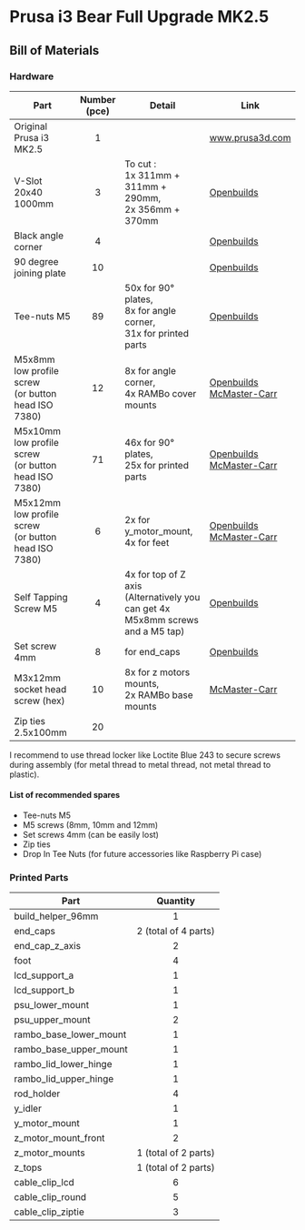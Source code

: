 # Prusa i3 Bear Full Upgrade MK2.5

## Bill of Materials

### Hardware

| Part     | Number<br>(pce) | Detail | Link |
|----------|:------------:|--------|------|
| Original Prusa i3 MK2.5 | 1 | | www.prusa3d.com |
| V-Slot 20x40 1000mm | 3 | To cut :<br> 1x 311mm + 311mm + 290mm,<br> 2x 356mm + 370mm | [Openbuilds](http://openbuildspartstore.com/v-slot-20x40-linear-rail/) |
| Black angle corner | 4 | | [Openbuilds](http://openbuildspartstore.com/black-angle-corner-connector/) |
| 90 degree joining plate | 10 | | [Openbuilds](http://openbuildspartstore.com/90-degree-joining-plate/) |
| Tee-nuts M5 | 89 | 50x for 90° plates,<br> 8x for angle corner,<br> 31x for printed parts | [Openbuilds](http://openbuildspartstore.com/tee-nuts-10-pack/) |
| M5x8mm low profile screw<br>(or button head ISO 7380) | 12 | 8x for angle corner,<br>4x RAMBo cover mounts | [Openbuilds](http://openbuildspartstore.com/low-profile-screws-m5-10-pack/)<br>[McMaster-Carr](https://www.mcmaster.com/#91239a222/=1clymbr) |
| M5x10mm low profile screw<br>(or button head ISO 7380) | 71 | 46x for 90° plates,<br> 25x for printed parts<br> | [Openbuilds](http://openbuildspartstore.com/low-profile-screws-m5-10-pack/)<br>[McMaster-Carr](https://www.mcmaster.com/#97763a820/=1cltxg0) |
| M5x12mm low profile screw<br>(or button head ISO 7380) | 6 | 2x for y_motor_mount,<br> 4x for feet | [Openbuilds](http://openbuildspartstore.com/low-profile-screws-m5-10-pack/)<br>[McMaster-Carr](https://www.mcmaster.com/#91239a228/=1cm065c) |
| Self Tapping Screw M5 | 4 | 4x for top of Z axis<br>(Alternatively you can get 4x M5x8mm screws and a M5 tap) | [Openbuilds](http://openbuildspartstore.com/self-tapping-screw/) |
| Set screw 4mm | 8 | for end_caps | [Openbuilds](http://openbuildspartstore.com/set-screw/) |
| M3x12mm socket head screw (hex) | 10 | 8x for z motors mounts,<br>2x RAMBo base mounts | [McMaster-Carr](https://www.mcmaster.com/#91292a114/=1c4wt18) |
| Zip ties 2.5x100mm | 20 | | |

I recommend to use thread locker like Loctite Blue 243 to secure screws during assembly (for metal thread to metal thread, not metal thread to plastic).

#### List of recommended spares
* Tee-nuts M5
* M5 screws (8mm, 10mm and 12mm)
* Set screws 4mm (can be easily lost)
* Zip ties
* Drop In Tee Nuts (for future accessories like Raspberry Pi case)


### Printed Parts

| Part     | Quantity |
|----------|:--------:|
| build_helper_96mm      | 1 |
| end_caps               | 2 (total of 4 parts) |
| end_cap_z_axis         | 2 |
| foot                   | 4 |
| lcd_support_a          | 1 |
| lcd_support_b          | 1 |
| psu_lower_mount        | 1 |
| psu_upper_mount        | 2 |
| rambo_base_lower_mount | 1 |
| rambo_base_upper_mount | 1 |
| rambo_lid_lower_hinge  | 1 |
| rambo_lid_upper_hinge  | 1 |
| rod_holder             | 4 |
| y_idler                | 1 |
| y_motor_mount          | 1 |
| z_motor_mount_front    | 2 |
| z_motor_mounts         | 1 (total of 2 parts) |
| z_tops                 | 1 (total of 2 parts) |
| cable_clip_lcd         | 6 |
| cable_clip_round       | 5 |
| cable_clip_ziptie      | 3 |